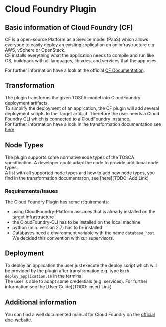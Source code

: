# Cloud Foundry Plugin

## Basic information of Cloud Foundry (CF)
CF is a open-source Platform as a Service model (PaaS) which allows everyone to easily deploy an existing application on an infrastructure e.g. AWS, vSphere or OpenStack.   
CF installs everything what the application needs to compile and run like OS, buildpack with all languages, libraries, and services that the app uses.

For further information have a look at the official [CF Documentation](https://docs.cloudfoundry.org/concepts/overview.html).

## Transformation
The plugin transforms the given TOSCA-model into CloudFoundry deployment artifacts.   
To simplify the deployment of an application, the CF plugin will add several deployment scripts to the Target artifact. Therefore the user needs a Cloud Foundry CLI which is connected to a CloudFoundry instance.   
For further information have a look in the transformation documentation see [here](https://github.com/StuPro-TOSCAna/TOSCAna/blob/docs/cf/dev-guide/docs/dev/plugins/cloudFoundry/developer_guide/transformation.md).

## Node Types
The plugin supports some normative node types of the TOSCA specification.
A developer could adapt the code to provide additional node types.   
A list with all supported node types and how to add new node types, you find in the transformation documentation, see [here](TODO: Add Link)

### Requirements/Issues
The Cloud Foundry Plugin has some requirements:
- using CloudFoundry-Platform assumes that is already installed on the target infrastructure
- the CloudFoundry-CLI has to be installed on the local machine
- python (min. version 2.7) has to be installed
- Databases need a environment variable with the name `database_host`. We decided this convention with our supervisors.

## Deployment
To deploy an application the user just execute the deploy script which will be provided by the plugin after transformation e.g. type `bash deploy_application.sh` in the terminal.   
The user is able to adapt some credentials (e.g. services). For further information see the [User Guide](TODO: insert Link)

## Additional information
You can find a well documented manual for Cloud Foundry on the [official doc-website](https://docs.cloudfoundry.org/).   
